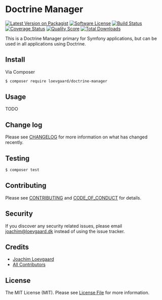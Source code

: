 # Doctrine Manager

[![Latest Version on Packagist][ico-version]][link-packagist]
[![Software License][ico-license]](LICENSE.md)
[![Build Status][ico-travis]][link-travis]
[![Coverage Status][ico-scrutinizer]][link-scrutinizer]
[![Quality Score][ico-code-quality]][link-code-quality]
[![Total Downloads][ico-downloads]][link-downloads]

This is a Doctrine Manager primary for Symfony applications, but can be used in all applications using Doctrine.

## Install

Via Composer

``` bash
$ composer require loevgaard/doctrine-manager
```

## Usage

TODO

## Change log

Please see [CHANGELOG](CHANGELOG.md) for more information on what has changed recently.

## Testing

``` bash
$ composer test
```

## Contributing

Please see [CONTRIBUTING](CONTRIBUTING.md) and [CODE_OF_CONDUCT](CODE_OF_CONDUCT.md) for details.

## Security

If you discover any security related issues, please email joachim@loevgaard.dk instead of using the issue tracker.

## Credits

- [Joachim Loevgaard][link-author]
- [All Contributors][link-contributors]

## License

The MIT License (MIT). Please see [License File](LICENSE.md) for more information.

[ico-version]: https://img.shields.io/packagist/v/loevgaard/doctrine-manager.svg?style=flat-square
[ico-license]: https://img.shields.io/badge/license-MIT-brightgreen.svg?style=flat-square
[ico-travis]: https://img.shields.io/travis/loevgaard/doctrine-manager/master.svg?style=flat-square
[ico-scrutinizer]: https://img.shields.io/scrutinizer/coverage/g/loevgaard/doctrine-manager.svg?style=flat-square
[ico-code-quality]: https://img.shields.io/scrutinizer/g/loevgaard/doctrine-manager.svg?style=flat-square
[ico-downloads]: https://img.shields.io/packagist/dt/loevgaard/doctrine-manager.svg?style=flat-square

[link-packagist]: https://packagist.org/packages/loevgaard/doctrine-manager
[link-travis]: https://travis-ci.org/loevgaard/doctrine-manager
[link-scrutinizer]: https://scrutinizer-ci.com/g/loevgaard/doctrine-manager/code-structure
[link-code-quality]: https://scrutinizer-ci.com/g/loevgaard/doctrine-manager
[link-downloads]: https://packagist.org/packages/loevgaard/doctrine-manager
[link-author]: https://github.com/loevgaard
[link-contributors]: ../../contributors
